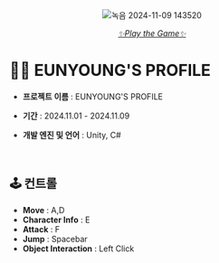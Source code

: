 
<div align="center">
    <img src="https://github.com/user-attachments/assets/ce910d7e-f463-448a-b4fd-e2f848eb9349" alt="녹음 2024-11-09 143520">
    <p><a href="https://key0223.github.io/Resume/" target="_blank"><i>✨Play the Game✨</i></a></p>
</div>


# 👩‍💻 EUNYOUNG'S PROFILE

+ **프로젝트 이름** : EUNYOUNG'S PROFILE
+ **기간** : 2024.11.01 - 2024.11.09
  
+ **개발 엔진 및 언어** : Unity, C#

<br/>

## 🕹️ 컨트롤

- **Move**  : A,D
- **Character Info** : E
- **Attack** : F
- **Jump** : Spacebar
- **Object Interaction** : Left Click
 



